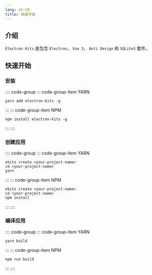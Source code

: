 ```yaml
---
lang: zh-CN
title: 快速开始
---
```


## 介绍

`Electron Kits` 是包含 `Electron`， `Vue 3`， `Anti Design` 和 `SQLite3` 套件。

## 快速开始

### 安装

:::: code-group
::: code-group-item YARN

```bash:no-line-numbers
yarn add electron-kits -g
```

:::
::: code-group-item NPM

```bash:no-line-numbers
npm install electron-kits -g
```

:::
::::

### 创建应用

:::: code-group
::: code-group-item YARN

```bash:no-line-numbers
ekits create <your-project-name>
cd <your-project-name>
yarn
```

:::
::: code-group-item NPM

```bash:no-line-numbers
ekits create <your-project-name>
cd <your-project-name>
npm install
```

:::
::::

### 编译应用

:::: code-group
::: code-group-item YARN

```bash:no-line-numbers
yarn build
```

:::
::: code-group-item NPM

```bash:no-line-numbers
npm run build
```

:::
::::
